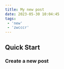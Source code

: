 ```yaml
---
title: My new post
date: 2023-05-30 10:04:45
tags:
 - 'new'
 - 'zwcccr'
---
```

## Quick Start
### Create a new post